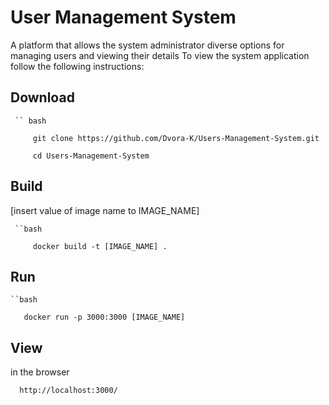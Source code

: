# User Management System
   A platform that allows the system administrator diverse options for managing users and viewing their details
   To view the system application follow the following instructions:
   
## Download
     `` bash
  
         git clone https://github.com/Dvora-K/Users-Management-System.git
  
         cd Users-Management-System
## Build 
   [insert value of image name to IMAGE_NAME]
    
     ``bash
  
         docker build -t [IMAGE_NAME] .
## Run
    ``bash
 
       docker run -p 3000:3000 [IMAGE_NAME]
    
## View
  in the browser
  
      http://localhost:3000/

